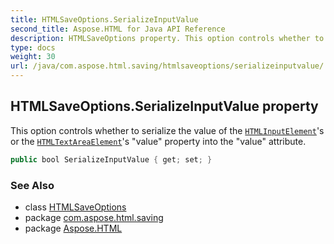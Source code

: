 ```yaml
---
title: HTMLSaveOptions.SerializeInputValue
second_title: Aspose.HTML for Java API Reference
description: HTMLSaveOptions property. This option controls whether to serialize the value of the HTMLInputElements or the HTMLTextAreaElements value property into the value attribute
type: docs
weight: 30
url: /java/com.aspose.html.saving/htmlsaveoptions/serializeinputvalue/
---
```

## HTMLSaveOptions.SerializeInputValue property

This option controls whether to serialize the value of the [`HTMLInputElement`](../../../com.aspose.html/htmlinputelement/)'s or the [`HTMLTextAreaElement`](../../../com.aspose.html/htmltextareaelement/)'s "value" property into the "value" attribute.

```java
public bool SerializeInputValue { get; set; }
```

### See Also

* class [HTMLSaveOptions](../)
* package [com.aspose.html.saving](../../htmlsaveoptions/)
* package [Aspose.HTML](../../../)
